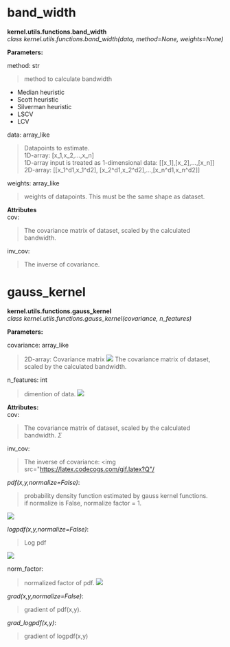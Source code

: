 # band_width
**kernel.utils.functions.band_width**    
*class kernel.utils.functions.band_width(data, method=None, weights=None)*

**Parameters:**   

method: str
>method to calculate bandwidth   
 - Median heuristic   
 - Scott heuristic   
 - Silverman heuristic   
 - LSCV   
 - LCV   

data: array_like    
>Datapoints to estimate.   
1D-array: [x_1,x_2,...,x_n]   
1D-array input is treated as 1-dimensional data: [[x_1],[x_2],...,[x_n]]     
2D-array: [[x_1^d1,x_1^d2], [x_2^d1,x_2^d2],...,[x_n^d1,x_n^d2]]   

weights: array_like   
>weights of datapoints. This must be the same shape as dataset.   
 
**Attributes**   
cov:   
>The covariance matrix of dataset, scaled by the calculated bandwidth. 
 
inv_cov:   
>The inverse of covariance.

# gauss_kernel
**kernel.utils.functions.gauss_kernel**    
*class kernel.utils.functions.gauss_kernel(covariance, n_features)*

**Parameters:**    

covariance: array_like
>2D-array: Covariance matrix <img src="https://latex.codecogs.com/gif.latex?\Sigma"/>
The covariance matrix of dataset, scaled by the calculated bandwidth.   
 
n_features: int   
>dimention of data. <img src="https://latex.codecogs.com/gif.latex?d"/>
 
**Attributes:**    
cov:   
>The covariance matrix of dataset, scaled by the calculated bandwidth. $\Sigma$   

inv_cov:
>The inverse of covariance: <img src="https://latex.codecogs.com/gif.latex?Q"/

*pdf(x,y,normalize=False)*:   
>probability density function estimated by gauss kernel functions.  
if normalize is False, normalize factor = 1.
<img src="https://latex.codecogs.com/gif.latex?pdf(x,y)=\frac{\exp\{-0.5(x-y)^T&space;Q&space;(x-y)\}}{\sqrt{2\pi^d|\Sigma|}}"/>   

*logpdf(x,y,normalize=False)*:   
>Log pdf
<img src="https://latex.codecogs.com/gif.latex?logpdf(x,y)=-0.5(x-y)^T&space;Q&space;(x-y)-\log\left(\sqrt{2\pi^d|\Sigma|}\right)"/>   

norm_factor: 
> normalized factor of pdf.  <img src="https://latex.codecogs.com/gif.latex?\sqrt{2\pi^d|\Sigma|}"/>   

*grad(x,y,normalize=False)*:  
> gradient of pdf(x,y).

*grad_logpdf(x,y)*:   
> gradient of logpdf(x,y)
